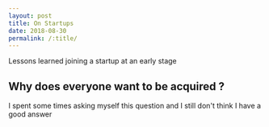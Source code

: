 ```yaml
---
layout: post
title: On Startups
date: 2018-08-30
permalink: /:title/
---
```


Lessons learned joining a startup at an early stage

<!--moore-->

## Why does everyone want to be acquired ?
I spent some times asking myself this question and I still don't think I have a good answer

